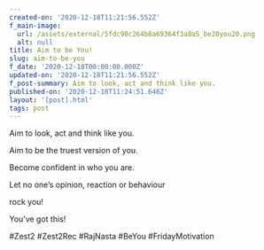 ```yaml
---
created-on: '2020-12-18T11:21:56.552Z'
f_main-image:
  url: /assets/external/5fdc90c264b8a69364f3a8a5_be20you20.png
  alt: null
title: Aim to be You!
slug: aim-to-be-you
f_date: '2020-12-18T00:00:00.000Z'
updated-on: '2020-12-18T11:21:56.552Z'
f_post-summary: Aim to look, act and think like you.
published-on: '2020-12-18T11:24:51.646Z'
layout: '[post].html'
tags: post
---
```


Aim to look, act and think like you.

Aim to be the truest version of you.

Become confident in who you are.

Let no one’s opinion, reaction or behaviour

rock you!

You’ve got this!

#Zest2 #Zest2Rec #RajNasta #BeYou #FridayMotivation

‍
